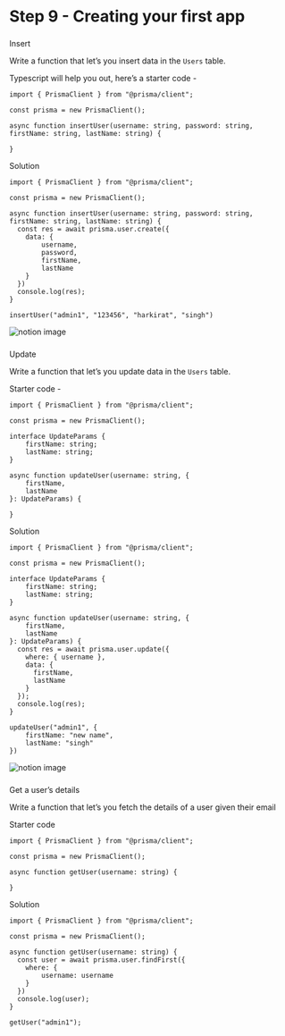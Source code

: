 Step 9 - Creating your first app
================================

### 

[](#eab2936bcca7441e8b50c29192c57a6b "Insert")Insert

Write a function that let’s you insert data in the `Users` table.

Typescript will help you out, here’s a starter code -

    import { PrismaClient } from "@prisma/client";
    
    const prisma = new PrismaClient();
    
    async function insertUser(username: string, password: string, firstName: string, lastName: string) {
      
    }

Solution

    import { PrismaClient } from "@prisma/client";
    
    const prisma = new PrismaClient();
    
    async function insertUser(username: string, password: string, firstName: string, lastName: string) {
      const res = await prisma.user.create({
        data: {
            username,
            password,
            firstName,
            lastName
        }
      })
      console.log(res);
    }
    
    insertUser("admin1", "123456", "harkirat", "singh")

![notion image](https://www.notion.so/image/https%3A%2F%2Fprod-files-secure.s3.us-west-2.amazonaws.com%2F085e8ad8-528e-47d7-8922-a23dc4016453%2F1462c745-cd2b-45a7-851d-33f9b284123f%2FScreenshot_2024-02-04_at_12.47.46_AM.png?table=block&id=1937fb45-5ace-4b7b-95b4-9662cb8f0489&cache=v2)

### 

[](#8ede8be9a1bf4a52ac44629b18222568 "Update")Update

Write a function that let’s you update data in the `Users` table.

Starter code -

    import { PrismaClient } from "@prisma/client";
    
    const prisma = new PrismaClient();
    
    interface UpdateParams {
        firstName: string;
        lastName: string;
    }
    
    async function updateUser(username: string, {
        firstName,
        lastName
    }: UpdateParams) {
      
    }

Solution

    import { PrismaClient } from "@prisma/client";
    
    const prisma = new PrismaClient();
    
    interface UpdateParams {
        firstName: string;
        lastName: string;
    }
    
    async function updateUser(username: string, {
        firstName,
        lastName
    }: UpdateParams) {
      const res = await prisma.user.update({
        where: { username },
        data: {
          firstName,
          lastName
        }
      });
      console.log(res);
    }
    
    updateUser("admin1", {
        firstName: "new name",
        lastName: "singh"
    })

![notion image](https://www.notion.so/image/https%3A%2F%2Fprod-files-secure.s3.us-west-2.amazonaws.com%2F085e8ad8-528e-47d7-8922-a23dc4016453%2F53d7eba3-cb51-42bb-8368-a4051beea4ea%2FScreenshot_2024-02-04_at_12.49.38_AM.png?table=block&id=37fb73c6-3356-465c-aad5-d98bf1a6d311&cache=v2) 

### 

[](#7af53a67efc544e6b14f5fa04a27d721 "Get a user’s details")Get a user’s details

Write a function that let’s you fetch the details of a user given their email

Starter code

    import { PrismaClient } from "@prisma/client";
    
    const prisma = new PrismaClient();
    
    async function getUser(username: string) {
      
    }

Solution

    import { PrismaClient } from "@prisma/client";
    
    const prisma = new PrismaClient();
    
    async function getUser(username: string) {
      const user = await prisma.user.findFirst({
        where: {
            username: username
        }
      })
      console.log(user);
    }
    
    getUser("admin1");